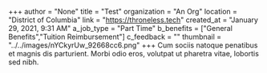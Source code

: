 +++
author = "None"
title = "Test"
organization = "An Org"
location = "District of Columbia"
link = "https://throneless.tech"
created_at = "January 29, 2021, 9:31 AM"
a_job_type = "Part Time"
b_benefits = ["General Benefits","Tuition Reimbursement"]
c_feedback = ""
thumbnail = "../../images/nYCkyrUw_92668cc6.png"
+++
Cum sociis natoque penatibus et magnis dis parturient. Morbi odio eros, volutpat ut pharetra vitae, lobortis sed nibh.